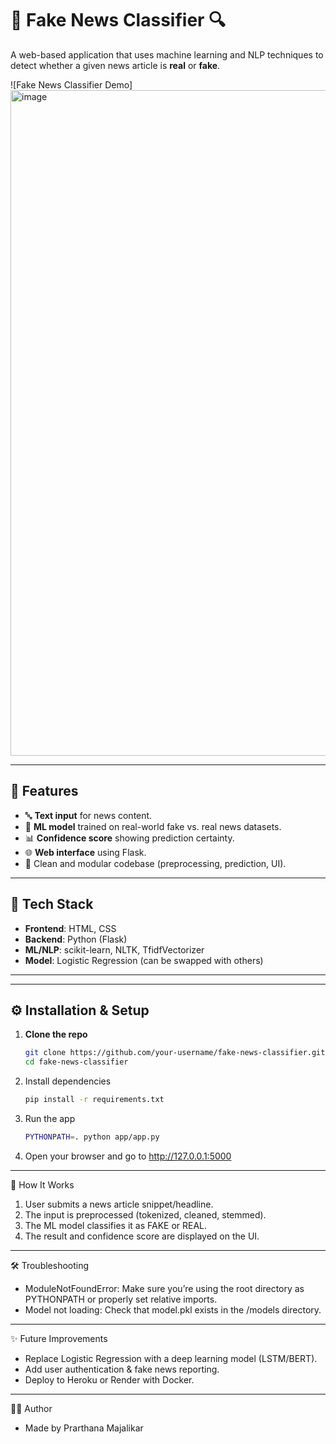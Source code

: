 # 📰 Fake News Classifier 🔍

A web-based application that uses machine learning and NLP techniques to detect whether a given news article is **real** or **fake**.

![Fake News Classifier Demo]
<img width="1065" alt="image" src="https://github.com/user-attachments/assets/9fe5169d-10cc-43c8-98e9-1bc5c002214b" />


---

## 🚀 Features

- 🔤 **Text input** for news content.
- 🧠 **ML model** trained on real-world fake vs. real news datasets.
- 📊 **Confidence score** showing prediction certainty.
- 🌐 **Web interface** using Flask.
- 🔄 Clean and modular codebase (preprocessing, prediction, UI).

---

## 🧩 Tech Stack

- **Frontend**: HTML, CSS
- **Backend**: Python (Flask)
- **ML/NLP**: scikit-learn, NLTK, TfidfVectorizer
- **Model**: Logistic Regression (can be swapped with others)

---

---

## ⚙️ Installation & Setup

1. **Clone the repo**

   ```bash
   git clone https://github.com/your-username/fake-news-classifier.git
   cd fake-news-classifier
   
2. Install dependencies
   ```bash
   pip install -r requirements.txt

3. Run the app
      ```bash
      PYTHONPATH=. python app/app.py

4. Open your browser and go to http://127.0.0.1:5000


---
🔬 How It Works
1. User submits a news article snippet/headline.
2. The input is preprocessed (tokenized, cleaned, stemmed).
3. The ML model classifies it as FAKE or REAL.
4. The result and confidence score are displayed on the UI.


---
🛠️ Troubleshooting
- ModuleNotFoundError: Make sure you’re using the root directory as PYTHONPATH or properly set relative imports.
- Model not loading: Check that model.pkl exists in the /models directory.

---

✨ Future Improvements
- Replace Logistic Regression with a deep learning model (LSTM/BERT).
- Add user authentication & fake news reporting.
- Deploy to Heroku or Render with Docker.

---

🙋‍♀️ Author
- Made by Prarthana Majalikar

